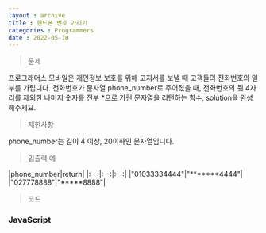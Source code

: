 ```yaml
---
layout : archive
title : 핸드폰 번호 가리기
categories : Programmers
date : 2022-05-10
---
```

> 문제<br>

프로그래머스 모바일은 개인정보 보호를 위해 고지서를 보낼 때 고객들의 전화번호의 일부를 가립니다.
전화번호가 문자열 phone_number로 주어졌을 때, 전화번호의 뒷 4자리를 제외한 나머지 숫자를 전부 *으로 가린 문자열을 리턴하는 함수, solution을 완성해주세요.
> 제한사항<br>

phone_number는 길이 4 이상, 20이하인 문자열입니다.

> 입출력 예<br>

|phone_number|return|
|:--:|:--:|:--:|
|"01033334444"|"*******4444"|
|"027778888"|"*****8888"|

> 코드
### JavaScript

<script src="https://gist.github.com/kwontaehoon/c85cf784f12b676d9144967d2f4793f3.js"></script>